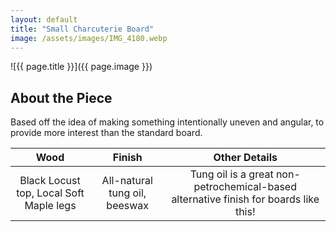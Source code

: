 ```yaml
---
layout: default
title: "Small Charcuterie Board"
image: /assets/images/IMG_4180.webp
---
```

![{{ page.title }}]({{ page.image }})
## About the Piece

Based off the idea of making something intentionally uneven and angular, to provide more interest than the standard board.

| Wood              | Finish                          | Other Details                                                    |
|:------------------:|:--------------------------------:|:---------------------------------------------------------:|
| Black Locust top, Local Soft Maple legs | All-natural tung oil, beeswax | Tung oil is a great non-petrochemical-based alternative finish for boards like this! |



